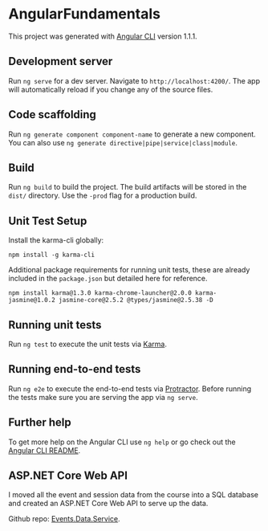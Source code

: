 # AngularFundamentals

This project was generated with [Angular CLI](https://github.com/angular/angular-cli) version 1.1.1.

## Development server

Run `ng serve` for a dev server. Navigate to `http://localhost:4200/`. The app will automatically reload if you change any of the source files.

## Code scaffolding

Run `ng generate component component-name` to generate a new component. You can also use `ng generate directive|pipe|service|class|module`.

## Build

Run `ng build` to build the project. The build artifacts will be stored in the `dist/` directory. Use the `-prod` flag for a production build.

## Unit Test Setup

Install the karma-cli globally:

`npm install -g karma-cli`

Additional package requirements for running unit tests, these are already included in the `package.json` but detailed here for reference.

`npm install karma@1.3.0 karma-chrome-launcher@2.0.0 karma-jasmine@1.0.2 jasmine-core@2.5.2 @types/jasmine@2.5.38 -D`

## Running unit tests

Run `ng test` to execute the unit tests via [Karma](https://karma-runner.github.io).

## Running end-to-end tests

Run `ng e2e` to execute the end-to-end tests via [Protractor](http://www.protractortest.org/).
Before running the tests make sure you are serving the app via `ng serve`.

## Further help

To get more help on the Angular CLI use `ng help` or go check out the [Angular CLI README](https://github.com/angular/angular-cli/blob/master/README.md).

## ASP.NET Core Web API
I moved all the event and session data from the course into a SQL database and created an ASP.NET Core Web API to serve up the data.

Github repo:  [Events.Data.Service](https://github.com/dlemke/Events.Data.Service).
